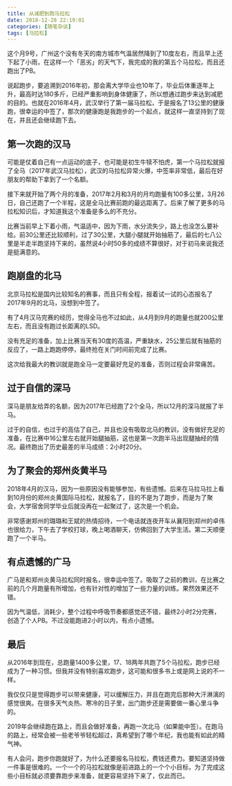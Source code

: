 ```yaml
---
title: 从减肥到跑马拉松
date: 2018-12-28 22:19:01
categories: [随笔杂谈]
tags: [马拉松]
---
```


这个月9号，广州这个没有冬天的南方城市气温居然降到了10度左右，而且早上还下起了小雨，在这样一个「恶劣」的天气下，我完成的我的第五个马拉松，而且还跑出了PB。

<!--more-->

说起跑步，要追溯到2016年初，那会离大学毕业也10年了，毕业后体重逐年上升，最高时达180多斤，已经严重影响到身体健康了，所以想通过跑步来达到减肥的目的。也就在2016年4月，武汉举行了第一届马拉松，于是报名了13公里的健康跑，很幸运的中签了，那次的健康跑是我跑步的一个起点，就这样一直坚持到了现在，并且还会继续跑下去。

## 第一次跑的汉马

可能是仗着自己有一点运动的底子，也可能是初生牛犊不怕虎，第一个马拉松就报了全马（2017年武汉马拉松），武汉的马拉松异常火爆，中签率非常低，最后在好朋友的帮助下拿到了一个名额。

接下来就开始了两个月的准备，2017年2月和3月的月均跑量有100多公里，3月26日，自己还跑了一个半程，这是全马比赛前跑的最远距离了。后来了解了更多的马拉松知识后，才知道我这个准备是多么的不充分。

比赛当前早上下着小雨，气温适中，因为下雨，水分流失少，路上也没怎么要补给。前30公里还比较顺利，过了30公里，大腿小腿就开始抽筋了，最后的七八公里是半走半跑坚持下来的，虽然说4小时50多的成绩不算很好，对于初马来说我还是挺满意的。

## 跑崩盘的北马

北京马拉松是国内比较知名的赛事，而且只有全程，报着试一试的心态报名了2017年9月的北马，没想到中签了。

有了4月汉马完赛的经历，觉得全马也不过如此，从4月到9月的跑量也就200公里左右，而且没有跑过长距离的LSD。

没有充足的准备，加上比赛当天有30度的高温，严重缺水，25公里后就有抽筋的反应了，一路上跑跑停停，最终抢在关门时间前完成了比赛。

这次给我最大的教训就是跑全马一定要最好充足的准备，否则过程会非常痛苦。

## 过于自信的深马

深马是朋友给弄的名额，因为2017年已经跑了2个全马，所以12月的深马就报了半马。

过于的自信，也过于的高估了自己，并且也没有吸取北马的教训，没有做好充足的准备，在比赛中16公里左右就开始腿抽筋，这也是第一次跑半马出现腿抽经的情况。最终跑出了历史最差的半马成绩：2小时20分。


## 为了聚会的郑州炎黄半马

2018年4月的汉马，因为一些原因没有能够参加，有些遗憾。后来在马拉马拉上看到10月份的郑州炎黄国际马拉松，就报名了，目的不是为了跑步，而是为了聚会，大学宿舍同学毕业后就没再在一起聚过了，这次是一个机会。

非常感谢郑州的璐璐和王斌的热情招待，一个电话就连夜开车从襄阳到郑州的卓伟也很给力，下午去了学校打球，晚上喝酒聊天，仿佛回到了大学生活。第二天顺便跑了一个半马。

## 有点遗憾的广马

广马是和郑州炎黄马拉松同时报名，很幸运中签了。吸取了之前的教训，在比赛之前的几个月跑量有所增加，也有针对性的增加了一些力量的训练。果然效果还不错。

因为气温低，消耗少，整个过程中呼吸节奏都感觉还不错，最终2小时2分完赛，创造了个人PB。不过没能跑进2小时以内，有点小遗憾。

## 最后

从2016年到现在，总跑量1400多公里，17、18两年共跑了5个马拉松，跑步已经成为了一种习惯。但我并没有特别喜欢跑步，这可能和很多书上或是网上说的不一样。

我仅仅只是觉得跑步可以带来健康，可以缓解压力，并且在跑完后那种大汗淋漓的感觉很爽。在很多天气炎热、寒冷的日子里，出门跑步还是需要做一番心里斗争的。

2019年会继续跑在路上，而且会做好准备，再跑一次北马（如果能中签）。在跑马的路上，经常会被一些老爷爷轻松超过，真希望到了哪个年纪，我也能有如此的精气神。

有人会问，跑步你跑就好了，为什么还要报名马拉松，费钱还费力。要知道坚持做一件事是很难的。一个一个的马拉松就像是前进路上的一个个小目标，为了完成这些小目标就必须要靠跑步来准备，就更容易坚持下来了，仅此而已。


